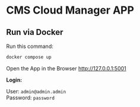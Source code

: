# CMS Cloud Manager APP

## Run via Docker

Run this command:

```bash
docker compose up
```

Open the App in the Browser http://127.0.0.1:5001

**Login:**

User: `admin@admin.admin`<br>
Password: `password`